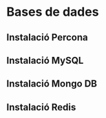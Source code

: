 # Bases de dades

## Instalació Percona

## Instalació MySQL

## Instalació Mongo DB

## Instalació Redis
